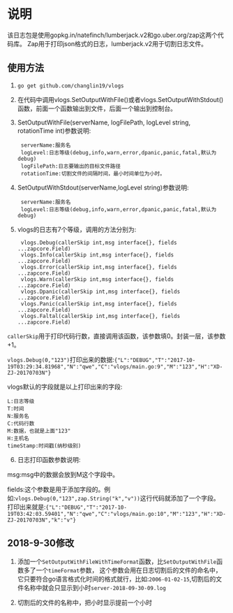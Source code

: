 # 说明

该日志包是使用gopkg.in/natefinch/lumberjack.v2和go.uber.org/zap这两个代码库。
Zap用于打印json格式的日志，lumberjack.v2用于切割日志文件。

## 使用方法

1. `go get github.com/changlin19/vlogs`

2. 在代码中调用vlogs.SetOutputWithFile()或者vlogs.SetOutputWithStdout()函数，前面一个函数输出到文件，后面一个输出到控制台。

3. SetOutputWithFile(serverName, logFilePath, logLevel string, rotationTime int)参数说明:

        serverName:服务名
        logLevel:日志等级(debug,info,warn,error,dpanic,panic,fatal,默认为debug)
        logFilePath:日志要输出的目标文件路径
        rotationTime:切割文件的间隔时间，最小时间单位为小时。

4. SetOutputWithStdout(serverName,logLevel string)参数说明:

        serverName:服务名
        logLevel:日志等级(debug,info,warn,error,dpanic,panic,fatal,默认为debug)

5. vlogs的日志有7个等级，调用的方法分别为:

        vlogs.Debug(callerSkip int,msg interface{}, fields ...zapcore.Field)
        vlogs.Info(callerSkip int,msg interface{}, fields ...zapcore.Field)
        vlogs.Error(callerSkip int,msg interface{}, fields ...zapcore.Field)
        vlogs.Warn(callerSkip int,msg interface{}, fields ...zapcore.Field)
        vlogs.Dpanic(callerSkip int,msg interface{}, fields ...zapcore.Field)
        vlogs.Panic(callerSkip int,msg interface{}, fields ...zapcore.Field)
        vlogs.Faltal(callerSkip int,msg interface{}, fields ...zapcore.Field)

`callerSkip`用于打印代码行数，直接调用该函数，该参数填0。封装一层，该参数+1。

`vlogs.Debug(0,"123")`打印出来的数据:`{"L":"DEBUG","T":"2017-10-19T03:29:34.81968","N":"qwe","C":"vlogs/main.go:9","M":"123","H":"XD-ZJ-20170703N"}`

vlogs默认的字段就是以上打印出来的字段:

    L:日志等级
    T:时间
    N:服务名
    C:代码行数
    M:数据，也就是上面"123"
    H:主机名
    timeStamp:时间戳(纳秒级别)

6. 日志打印函数参数说明:

msg:msg中的数据会放到M这个字段中。

fields:这个参数是用于添加字段的。例如:`vlogs.Debug(0,"123",zap.String("k","v"))`这行代码就添加了一个字段。
打印出来就是:`{"L":"DEBUG","T":"2017-10-19T03:42:03.59401","N":"qwe","C":"vlogs/main.go:10","M":"123","H":"XD-ZJ-20170703N","k":"v"}`

## 2018-9-30修改

1. 添加一个`SetOutputWithFileWithTimeFormat`函数，比`SetOutputWithFile`函数多了一个`timeFormat`参数，
这个参数会用在日志切割后的文件的命名中，它只要符合go语言格式化时间的格式就行，比如:`2006-01-02-15`,切割后的文件名称中就会只显示到小时`server-2018-09-30-09.log`

2. 切割后的文件的名称中，把小时显示提前一个小时